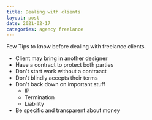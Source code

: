 ```yaml
---
title: Dealing with clients
layout: post
date: 2021-02-17
categories: agency freelance
---
```

Few Tips to know before dealing with freelance clients.  
  

- Client may bring in another designer
- Have a contract to protect both parties
- Don't start work without a contraact
- Don't blindly accepts their terms
- Don't back down on important stuff
    + IP
    + Termination
    + Liability
- Be specific and transparent about money